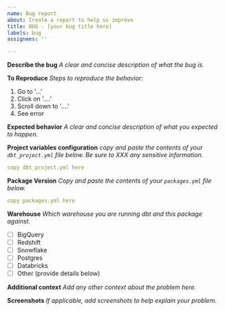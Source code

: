 ```yaml
---
name: Bug report
about: Create a report to help us improve
title: BUG - [your bug title here]
labels: bug
assignees: ''

---
```


**Describe the bug**
*A clear and concise description of what the bug is.*

**To Reproduce**
*Steps to reproduce the behavior:*
1. Go to '...'
2. Click on '....'
3. Scroll down to '....'
4. See error

**Expected behavior**
*A clear and concise description of what you expected to happen.*

**Project variables configuration**
*copy and paste the contents of your `dbt_project.yml` file below. Be sure to XXX any sensitive information.*
```yml
copy dbt_project.yml here
```

**Package Version**
*Copy and paste the contents of your `packages.yml` file below.*
```yml
copy packages.yml here
```

**Warehouse**
*Which warehouse you are running dbt and this package against.*
<!--- To check a warehouse remove the space and insert an x in the box (eg. [x] Bigquery). --> 
- [ ] BigQuery
- [ ] Redshift
- [ ] Snowflake
- [ ] Postgres
- [ ] Databricks
- [ ] Other (provide details below)

**Additional context**
*Add any other context about the problem here.*

**Screenshots**
*If applicable, add screenshots to help explain your problem.*